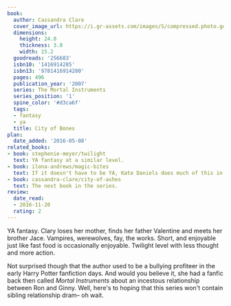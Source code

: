 ```yaml
---
book:
  author: Cassandra Clare
  cover_image_url: https://i.gr-assets.com/images/S/compressed.photo.goodreads.com/books/1432730315l/256683._SY475_.jpg
  dimensions:
    height: 24.0
    thickness: 3.8
    width: 15.2
  goodreads: '256683'
  isbn10: '1416914285'
  isbn13: '9781416914280'
  pages: 496
  publication_year: '2007'
  series: The Mortal Instruments
  series_position: '1'
  spine_color: '#d3ca6f'
  tags:
  - fantasy
  - ya
  title: City of Bones
plan:
  date_added: '2016-05-08'
related_books:
- book: stephenie-meyer/twilight
  text: YA fantasy at a similar level.
- book: ilona-andrews/magic-bites
  text: If it doesn't have to be YA, Kate Daniels does much of this in better.
- book: cassandra-clare/city-of-ashes
  text: The next book in the series.
review:
  date_read:
  - 2016-11-20
  rating: 2
---
```


YA fantasy. Clary loses her mother, finds her father Valentine and meets her brother Jace. Vampires, werewolves, fay,
the works. Short, and enjoyable just like fast food is occasionally enjoyable. Twilight level with less thought and more
action.

Not surprised though that the author used to be a bullying profiteer in the early Harry Potter fanfiction days. And
would you believe it, she had a fanfic back then called *Mortal Instruments* about an incestous relationship between Ron
and Ginny. Well, here's to hoping that this series won't contain sibling relationship dram– oh wait.
